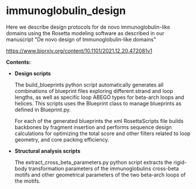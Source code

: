 # immunoglobulin_design

Here we describe design protocols for de novo immunoglobulin-like domains using the Rosetta modeling software as described in our manuscript "De novo design of Immunoglobulin-like domains"

https://www.biorxiv.org/content/10.1101/2021.12.20.472081v1

**Contents:**
* **Design scripts**
  
  The build_blueprints python script automatically generates all combinations of blueprint files exploring different strand and loop lengths, as well as specific loop ABEGO types for beta-arch loops and helices. This scripts uses the Blueprint class to manage blueprints as defined in Blueprint.py.
  
  For each of the generated blueprints the xml RosettaScripts file builds backbones by fragment insertion and performs sequence design calculations for optimizing the total score and other filters related to loop geometry, and core packing efficiency.
  
* **Structural analysis scripts**

  The extract_cross_beta_parameters.py python script extracts the rigid-body transformation parameters of the immunoglobulins cross-beta motifs and other geometrical parameters of the two beta-arch loops of the motifs.
